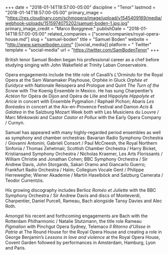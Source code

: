 +++
date = "2018-01-14T18:57:00-05:00"
discipline = "Tenor"
lastmod = "2018-01-14T18:57:00-05:00"
primary_image = "https://res.cloudinary.com/schmopera/image/upload/v1545409169/media/webhook-uploads/1515974075202/samuel-boden-1.jpg.jpg"
primary_image_credit = "Marco Borggreve."
publishDate = "2018-01-14T18:57:00-05:00"
related_companies = ["scene/companies/royal-opera-house.md"]
slug = "samuel-boden"
title = "Samuel Boden"
website = "http://www.samuelboden.com/"
[[social_media]]
platform = " Twitter"
template = "social-media"
url = "https://twitter.com/SamBodenTenor"
+++

British tenor Samuel Boden began his professional career as a chef before studying singing with John Wakefield at Trinity Laban Conservatoire.

Opera engagements include the title role of Cavalli’s *L’Ormindo* for the Royal Opera at the Sam Wanamaker Playhouse, Orphée in Gluck *Orphée et Euridyce* with Nationale Reisopera and Prologue and Quint *The Turn of the Screw* with The Koenig Ensemble in Mexico. He has sung Charpentier’s *Actéon* for Opéra de Dijon and Opéra de Lille and Hippolyte *Hippolyte et Aricie* in concert with Ensemble Pygmalion / Raphaël Pichon; Abaris *Les Boréades* in concert at the Aix-en-Provence Festival and Damon *Acis & Galatea* in the Salzburg Mozart Week both with Les Musiciens du Louvre / Marc Minkowski and Castor *Castor et Pollux* with the Early Opera Company / Curnyn.

Samuel has appeared with many highly-regarded period ensembles as well as symphony and chamber orchestras: Bavarian Radio Symphony Orchestra / Giovanni Antonini, Gabrieli Consort / Paul McCreesh, the Royal Northern Sinfonia / Thomas Zehetmair, Scottish Chamber Orchestra / Harry Bicket, Kristiansand Symphony Orchestra / Nicholas Kraemer, Les Arts Florissants / William Christie and Jonathan Cohen; BBC Symphony Orchestra / Sir Andrew Davis, John Storgards, Sakari Oramo and Giancarlo Guerro; Frankfurt Radio Orchestra / Haïm; Collegium Vocale Gent / Philippe Herreweghe; Wiener Akademie / Martin Haselböck and Salzburg Camerata / Teodor Currentzis.

His growing discography includes Berlioz *Roméo et Juliette* with the BBC Symphony Orchestra / Sir Andrew Davis and discs of Monteverdi, Charpentier, Daniel Purcell, Rameau, Bach alongside Tansy Davies and Alec Roth.

Amongst his recent and forthcoming engagements are Bach with the Rotterdam Philharmonic / Natalie Stutzmann, the title role Rameau *Pigmalion* with Pinchgut Opera Sydney, Telemaco *Il Ritorno d’Ulisse in Patria* at The Round House for the Royal Opera House and creating a role in George Benjamin’s *Lessons in love and violence* at the Royal Opera House, Covent Garden followed by performances in Amsterdam, Hamburg, Lyon and Paris.
